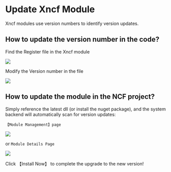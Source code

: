 # Update Xncf Module

Xncf modules use version numbers to identify version updates.

## How to update the version number in the code?

Find the Register file in the Xncf module

<img src="./images/update-xncf/project_folder1.png" />

Modify the Version number in the file

<img src="./images/update-xncf/modify_version_number1.png" />

## How to update the module in the NCF project?

Simply reference the latest dll (or install the nuget package), and the system backend will automatically scan for version updates:

`【Module Management】page`

<img src="https://weixin.senparc.com/images/NCF/XncfModules/08.png" />

or `Module Details Page`

<img src="https://weixin.senparc.com/images/NCF/XncfModules/09.png" />

Click 【Install Now】 to complete the upgrade to the new version!
